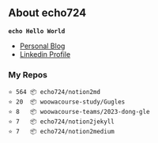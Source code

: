 ## About echo724

<code>**echo Hello World**</code>

- [Personal Blog](https://medium.com/echo-devblog)
- [Linkedin Profile](https://www.linkedin.com/in/eunchan-cho-382001184)

### My Repos
```
⭐️ 564 📦 echo724/notion2md
⭐️ 20  📦 woowacourse-study/Gugles
⭐️ 8   📦 woowacourse-teams/2023-dong-gle
⭐️ 7   📦 echo724/notion2jekyll
⭐️ 7   📦 echo724/notion2medium
```

